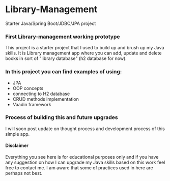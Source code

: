 # Library-Management
Starter Java/Spring Boot/JDBC/JPA project

### First Library-management working prototype
This project is a starter project that I used to build up and brush up my Java skills.
It is Library management app where you can add, update and delete books in sort of "library database" (h2 database for now).

### In this project you can find examples of using:
- JPA
- OOP concepts
- connecting to H2 database
- CRUD methods implementation
- Vaadin framework

### Process of building this and future upgrades

I will soon post update on thought process and development process of this simple app.

#### Disclaimer
Everything you see here is for educational purposes only and if you have any suggestion on how I can upgrade my Java skills based on this work feel free to contact me.
I am aware that some of practices used in here are perhaps not best.
